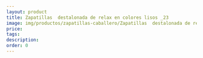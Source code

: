 ```yaml
---
layout: product
title: Zapatillas  destalonada de relax en colores lisos _23
image: img/productos/zapatillas-caballero/Zapatillas  destalonada de relax en colores lisos _23.webp
price: 
tags: 
description: 
order: 0
---
```

